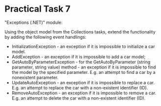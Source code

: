 # Practical Task 7
"Exceptions (.NET)" module: 

Using the object model from the Collections tasks, extend the functionality by adding the following event handlings:

- InitializationException - an exception if it is impossible to initialize a car model.
- AddException - an exception if it is impossible to add a car model;
- GetAutoByParameterException - for the GetAutoByParameter (string parameter, string value) method - an exception if it is impossible to find the model by the specified parameter. E.g. an attempt to find a car by a nonexistent parameter.
- UpdateAutoException - an exception if it is impossible to replace a car. E.g. an attempt to replace the car with a non-existent identifier (ID).
- RemoveAutoException - an exception if it is impossible to remove a car. E.g. an attempt to delete the car with a non-existent identifier (ID).
